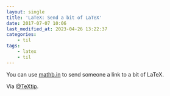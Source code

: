 ```yaml
---
layout: single
title: 'LaTeX: Send a bit of LaTeX'
date: 2017-07-07 10:06
last_modified_at: 2023-04-26 13:22:37
categories:
    - til
tags:
    - latex
    - til
---
```


You can use [mathb.in](http://mathb.in) to send someone a link to a bit of LaTeX.

Via [@TeXtip](https://twitter.com/TeXtip/status/707955703147851776).
